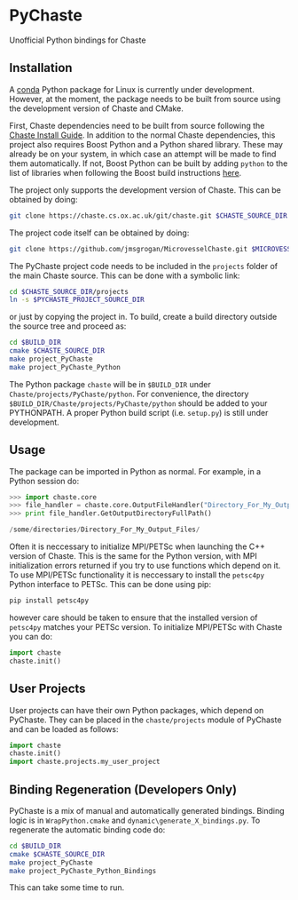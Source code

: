 # PyChaste
Unofficial Python bindings for Chaste

## Installation
A [conda](http://conda.pydata.org/docs/intro.html) Python package for Linux is currently under development. However, at the moment, the package needs to be built from source using the development version of Chaste and CMake. 

First, Chaste dependencies need to be built from source following the [Chaste Install Guide](https://chaste.cs.ox.ac.uk/trac/wiki/InstallGuides/InstallGuide). In addition to the normal Chaste dependencies, this project also requires Boost Python and a Python shared library. These may already be on your system, in which case an attempt will be made to find them automatically. If not, Boost Python can be built by adding `python` to the list of libraries when following the Boost build instructions [here](https://chaste.cs.ox.ac.uk/trac/wiki/InstallGuides/InstallGuide).

The project only supports the development version of Chaste. This can be obtained by doing:

```bash
git clone https://chaste.cs.ox.ac.uk/git/chaste.git $CHASTE_SOURCE_DIR
```

The project code itself can be obtained by doing: 

```bash
git clone https://github.com/jmsgrogan/MicrovesselChaste.git $MICROVESSEL_PROJECT_SOURCE_DIR
```

The PyChaste project code needs to be included in the `projects` folder of the main Chaste source. This can be done with a symbolic link:

```bash
cd $CHASTE_SOURCE_DIR/projects
ln -s $PYCHASTE_PROJECT_SOURCE_DIR
```

or just by copying the project in. To build, create a build directory outside the source tree and proceed as:

```bash
cd $BUILD_DIR
cmake $CHASTE_SOURCE_DIR
make project_PyChaste
make project_PyChaste_Python
``` 

The Python package `chaste` will be in `$BUILD_DIR` under `Chaste/projects/PyChaste/python`. For convenience, the directory `$BUILD_DIR/Chaste/projects/PyChaste/python` should be added to your PYTHONPATH. A proper Python build script (i.e. `setup.py`) is still under development.

## Usage
The package can be imported in Python as normal. For example, in a Python session do:

```python
>>> import chaste.core
>>> file_handler = chaste.core.OutputFileHandler("Directory_For_My_Output_Files", False)
>>> print file_handler.GetOutputDirectoryFullPath()

/some/directories/Directory_For_My_Output_Files/
```

Often it is neccessary to initialize MPI/PETSc when launching the C++ version of Chaste. This is the same for the Python version, with MPI initialization errors returned if you try to use functions which depend on it. To use MPI/PETSc functionality it is neccessary to install the `petsc4py` Python interface to PETSc. This can be done using pip:

```python
pip install petsc4py
``` 

however care should be taken to ensure that the installed version of `petsc4py` matches your PETSc version. To initialize MPI/PETSc with Chaste you can do:

```python
import chaste
chaste.init()
``` 

## User Projects
User projects can have their own Python packages, which depend on PyChaste. They can be placed in the `chaste/projects` module of PyChaste and can be loaded as follows:

```python
import chaste
chaste.init()
import chaste.projects.my_user_project
```

## Binding Regeneration (Developers Only)
PyChaste is a mix of manual and automatically generated bindings. Binding logic is in `WrapPython.cmake` and `dynamic\generate_X_bindings.py`. To regenerate the automatic binding code do:

```bash
cd $BUILD_DIR
cmake $CHASTE_SOURCE_DIR
make project_PyChaste
make project_PyChaste_Python_Bindings
```

This can take some time to run.

